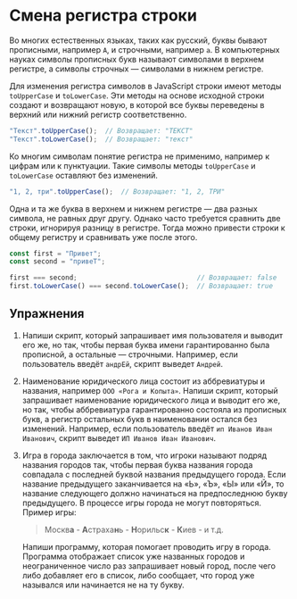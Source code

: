 # Смена регистра строки

Во многих естественных языках, таких как русский, буквы бывают прописными, например `A`, и строчными, например `a`. В компьютерных науках символы прописных букв называют символами в верхнем регистре, а символы строчных — символами в нижнем регистре.

Для изменения регистра символов в JavaScript строки имеют методы `toUpperCase` и `toLowerCase`. Эти методы на основе исходной строки создают и возвращают новую, в которой все буквы переведены в верхний или нижний регистр соответственно.

```js
"Текст".toUpperCase();  // Возвращает: "ТЕКСТ"
"Текст".toLowerCase();  // Возвращает: "текст"
```

Ко многим символам понятие регистра не применимо, например к цифрам или к пунктуации. Такие символы методы `toUpperCase` и `toLowerCase` оставляют без изменений.

```js
"1, 2, три".toUpperCase();  // Возвращает: "1, 2, ТРИ"
```

Одна и та же буква в верхнем и нижнем регистре — два разных символа, не равных друг другу. Однако часто требуется сравнить две строки, игнорируя разницу в регистре. Тогда можно привести строки к общему регистру и сравнивать уже после этого.

```js
const first = "Привет";
const second = "привеТ";

first === second;                              // Возвращает: false
first.toLowerCase() === second.toLowerCase();  // Возвращает: true
```

## Упражнения

1. Напиши скрипт, который запрашивает имя пользователя и выводит его же, но так, чтобы первая буква имени гарантированно была прописной, а остальные — строчными. Например, если пользователь введёт `андрЕй`, скрипт выведет `Андрей`.

1. Наименование юридического лица состоит из аббревиатуры и названия, например `ООО «Рога и Копыта»`. Напиши скрипт, который запрашивает наименование юридического лица и выводит его же, но так, чтобы аббревиатура гарантированно состояла из прописных букв, а регистр остальных букв в наименовании остался без изменений. Например, если пользователь введёт `ип Иванов Иван Иванович`, скрипт выведет `ИП Иванов Иван Иванович`.

1. Игра в города заключается в том, что игроки называют подряд названия городов так, чтобы первая буква названия города совпадала с последней буквой названия предыдущего города. Если название предыдущего заканчивается на «Ь», «Ъ», «Ы» или «Й», то название следующего должно начинаться на предпоследнюю букву предыдущего. В процессе игры города не могут повторяться. Пример игры:

    > Москв**а** - **А**страха**н**ь - **Н**орильс**к** - **К**иев - и т.д.

    Напиши программу, которая помогает проводить игру в города. Программа отображает список уже названных городов и неограниченное число раз запрашивает новый город, после чего либо добавляет его в список, либо сообщает, что город уже назывался или начинается не на ту букву.
